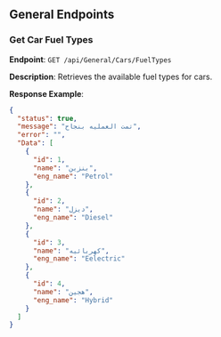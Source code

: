 ## General Endpoints

### Get Car Fuel Types

**Endpoint**: `GET /api/General/Cars/FuelTypes`

**Description**: Retrieves the available fuel types for cars.

**Response Example**:
```json
{
  "status": true,
  "message": "تمت العمليه بنجاح",
  "error": "",
  "Data": [
    {
      "id": 1,
      "name": "بنزين",
      "eng_name": "Petrol"
    },
    {
      "id": 2,
      "name": "ديزل",
      "eng_name": "Diesel"
    },
    {
      "id": 3,
      "name": "كهربائيه",
      "eng_name": "Eelectric"
    },
    {
      "id": 4,
      "name": "هجين",
      "eng_name": "Hybrid"
    }
  ]
}
```